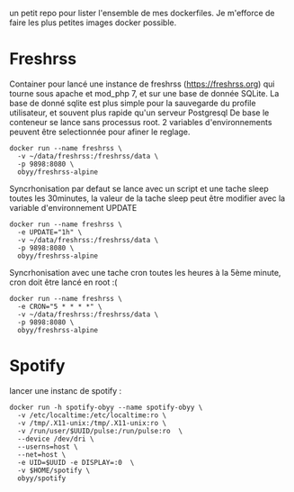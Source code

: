 un petit repo pour lister l'ensemble de mes dockerfiles. Je m'efforce de faire les plus petites images docker possible.
# Freshrss
Container pour lancé une instance de freshrss (https://freshrss.org) qui tourne sous apache et mod_php 7, et sur une base de donnée SQLite.
La base de donné sqlite est plus simple pour la sauvegarde du profile utilisateur, et souvent plus rapide qu'un serveur Postgresql
De base le conteneur se lance sans processus root.
2 variables d'environnements peuvent être selectionnée pour afiner le reglage.
```
docker run --name freshrss \
  -v ~/data/freshrss:/freshrss/data \
  -p 9898:8080 \
  obyy/freshrss-alpine
```
Syncrhonisation par defaut se lance avec un script et une tache sleep toutes les 30minutes, la valeur de la tache sleep peut être modifier avec la variable d'environnement UPDATE

```
docker run --name freshrss \
  -e UPDATE="1h" \
  -v ~/data/freshrss:/freshrss/data \
  -p 9898:8080 \
  obyy/freshrss-alpine
```

Syncrhonisation avec une tache cron toutes les heures à la 5ème minute, cron doit être lancé en root :(
```
docker run --name freshrss \
  -e CRON="5 * * * *" \
  -v ~/data/freshrss:/freshrss/data \
  -p 9898:8080 \
  obyy/freshrss-alpine
```

# Spotify

lancer une instanc de spotify : 

```console
docker run -h spotify-obyy --name spotify-obyy \
  -v /etc/localtime:/etc/localtime:ro \
  -v /tmp/.X11-unix:/tmp/.X11-unix:ro \
  -v /run/user/$UUID/pulse:/run/pulse:ro  \
  --device /dev/dri \
  --userns=host \
  --net=host \
  -e UID=$UUID -e DISPLAY=:0  \
  -v $HOME/spotify \
  obyy/spotify
```
